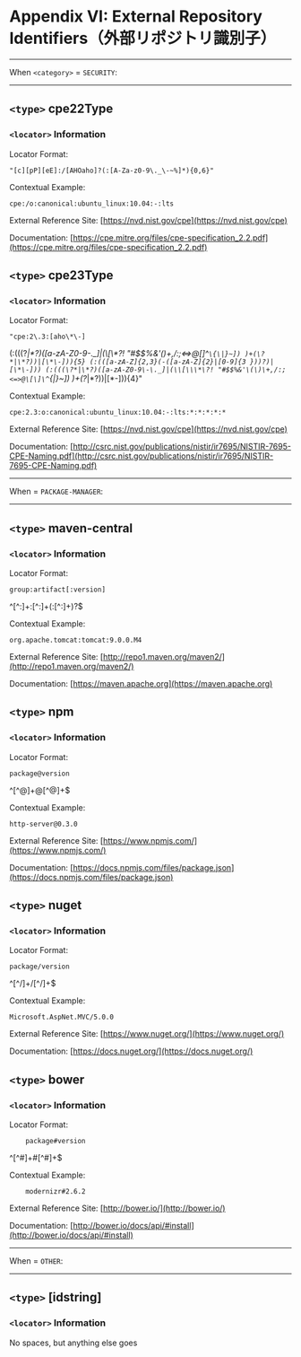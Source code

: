 # Appendix VI: External Repository Identifiers（外部リポジトリ識別子）

***
When `<category>` = `SECURITY`:
***

## `<type>` cpe22Type <a name="cpe22"></a>

### `<locator>` Information

Locator Format:

    "[c][pP][eE]:/[AHOaho]?(:[A-Za-z0-9\._\-~%]*){0,6}"

Contextual Example:

    cpe:/o:canonical:ubuntu_linux:10.04:-:lts

External Reference Site: [https://nvd.nist.gov/cpe](https://nvd.nist.gov/cpe)

Documentation: [https://cpe.mitre.org/files/cpe-specification_2.2.pdf](https://cpe.mitre.org/files/cpe-specification_2.2.pdf)


## `<type>` cpe23Type <a name="cpe23"></a>

### `<locator>` Information

Locator Format:

    "cpe:2\.3:[aho\*\-]
 (:(((\?*|\*?)([a-zA-Z0-9\-\._]|(\\[\\\*\?!
 "#$$%&'\(\)\+,/:;<=>@\[\]\^`\{\|}~])
 )+(\?*|\*?))|[\*\-])){5}
 (:(([a-zA-Z]{2,3}(-([a-zA-Z]{2}|[0-9]{3
 }))?)|[\*\-]))
 (:(((\?*|\*?)([a-zA-Z0-9\-\._]|(\\[\\\*\?!
 "#$$%&'\(\)\+,/:;<=>@\[\]\^`\{\|}~])
 )+(\?*|\*?))|[\*\-])){4}"

Contextual Example:

    cpe:2.3:o:canonical:ubuntu_linux:10.04:-:lts:*:*:*:*:*

External Reference Site: [https://nvd.nist.gov/cpe](https://nvd.nist.gov/cpe)

Documentation: [http://csrc.nist.gov/publications/nistir/ir7695/NISTIR-7695-CPE-Naming.pdf](http://csrc.nist.gov/publications/nistir/ir7695/NISTIR-7695-CPE-Naming.pdf)

***
When <category> = `PACKAGE-MANAGER`:
***

## `<type>` maven-central <a name="maven"></a>

### `<locator>` Information

Locator Format:

    group:artifact[:version]
 ^[^:]+:[^:]+(:[^:]+)?$

Contextual Example:

    org.apache.tomcat:tomcat:9.0.0.M4

External Reference Site: [http://repo1.maven.org/maven2/](http://repo1.maven.org/maven2/)

Documentation: [https://maven.apache.org](https://maven.apache.org)

## `<type>` npm <a name="npm"></a>

### `<locator>` Information

Locator Format:

    package@version
 ^[^@]+@[^@]+$

Contextual Example:

    http-server@0.3.0

External Reference Site: [https://www.npmjs.com/](https://www.npmjs.com/)

Documentation: [https://docs.npmjs.com/files/package.json](https://docs.npmjs.com/files/package.json)

## `<type>` nuget <a name="nuget"></a>

### `<locator>` Information

Locator Format:

    package/version
 ^[^\/]+\/[^\/]+$

Contextual Example:

    Microsoft.AspNet.MVC/5.0.0

External Reference Site: [https://www.nuget.org/](https://www.nuget.org/)

Documentation: [https://docs.nuget.org/](https://docs.nuget.org/)

## `<type>` bower <a name="bower"></a>

### `<locator>` Information

Locator Format:

        package#version
 ^[^#]+#[^#]+$

Contextual Example:

        modernizr#2.6.2

External Reference Site: [http://bower.io/](http://bower.io/)

Documentation: [http://bower.io/docs/api/#install](http://bower.io/docs/api/#install)

***
When <category> = `OTHER`:
***

## `<type>` [idstring] <a name="idstring"></a>

### `<locator>` Information

No spaces, but anything else goes